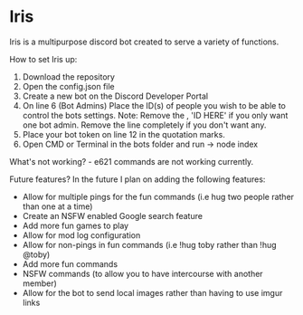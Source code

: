 # Iris
Iris is a multipurpose discord bot created to serve a variety of functions. 

How to set Iris up:
1) Download the repository
2) Open the config.json file
3) Create a new bot on the Discord Developer Portal
4) On line 6 (Bot Admins) Place the ID(s) of people you wish to be able to control the bots settings. 
	Note: Remove the , 'ID HERE' if you only want one bot admin. Remove the line completely if you don't want any.
5) Place your bot token on line 12 in the quotation marks.
6) Open CMD or Terminal in the bots folder and run ->    node index


What's not working?
    - e621 commands are not working currently.

Future features?
In the future I plan on adding the following features:
   - Allow for multiple pings for the fun commands (i.e hug two people rather than one at a time)
   - Create an NSFW enabled Google search feature
   - Add more fun games to play
   - Allow for mod log configuration
   - Allow for non-pings in fun commands (i.e !hug toby rather than !hug @toby)
   - Add more fun commands
   - NSFW commands (to allow you to have intercourse with another member)
   - Allow for the bot to send local images rather than having to use imgur links
        
